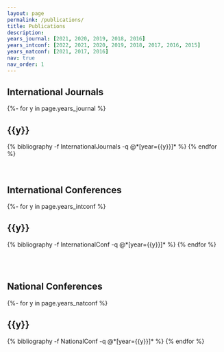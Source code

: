 ```yaml
---
layout: page
permalink: /publications/
title: Publications
description:
years_journal: [2021, 2020, 2019, 2018, 2016]
years_intconf: [2022, 2021, 2020, 2019, 2018, 2017, 2016, 2015]
years_natconf: [2021, 2017, 2016]
nav: true
nav_order: 1
---
```

<!-- _pages/publications.md -->
<div class="publications">

<h2>International Journals</h2>
{%- for y in page.years_journal %}
  <h2 class="year">{{y}}</h2>
  {% bibliography -f InternationalJournals -q @*[year={{y}}]* %}
{% endfor %}

</div>
<br><br>
<div class="publications">
<h2>International Conferences</h2>
{%- for y in page.years_intconf %}
  <h2 class="year">{{y}}</h2>
  {% bibliography -f InternationalConf -q @*[year={{y}}]* %}
{% endfor %}

<br><br>
<div class="publications">
<h2>National Conferences</h2>
{%- for y in page.years_natconf %}
  <h2 class="year">{{y}}</h2>
  {% bibliography -f NationalConf -q @*[year={{y}}]* %}
{% endfor %}

</div>
